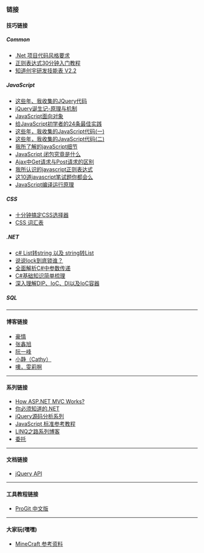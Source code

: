 ### 链接
#### 技巧链接

##### Common
- [.Net 项目代码风格要求](http://www.cnblogs.com/JimmyZhang/archive/2013/06/05/3118936.html)
- [正则表达式30分钟入门教程](http://deerchao.net/tutorials/regex/regex.htm)
- [知道创宇研发技能表 V2.2](https://github.com/knownsec/RD_Checklist)

##### JavaScript
- [这些年、我收集的JQuery代码](http://www.cnblogs.com/edison1105/archive/2012/07/31/2617518.html)
- [jQuery诞生记-原理与机制](http://www.zhangxinxu.com/wordpress/2013/07/jquery-%E5%8E%9F%E7%90%86-%E6%9C%BA%E5%88%B6/)
- [JavaScript面向对象](http://www.cnblogs.com/dolphinX/p/4385862.html)
- [给JavaScript初学者的24条最佳实践](http://www.cnblogs.com/yanhaijing/p/3465237.html)
- [这些年，我收集的JavaScript代码(一)](http://www.cnblogs.com/jscode/archive/2012/07/25/2605395.html)
- [这些年，我收集的JavaScript代码(二)](http://www.cnblogs.com/jscode/archive/2012/07/27/2610613.html)
- [我所了解的javaScript细节](http://www.cnblogs.com/liyunhua/p/4558621.html)
- [JavaScript 闭包究竟是什么](http://www.cnblogs.com/dolphinX/archive/2012/09/29/2708763.html)
- [Ajax中Get请求与Post请求的区别](http://www.cnblogs.com/oneword/archive/2011/06/06/2073533.html)
- [我所认识的javascript正则表达式](http://www.cnblogs.com/zichi/p/4343009.html)
- [这10道javascript笔试题你都会么](http://www.cnblogs.com/zichi/p/4359786.html)
- [JavaScript编译运行原理](http://www.chenjunxyf.me/javascriptjie-xi-yun-xing-ji-zhi/)

##### CSS
- [十分钟搞定CSS选择器](http://www.cnblogs.com/dolphinX/p/3347713.html)
- [CSS 词汇表](http://yisibl.github.io/css-vocabulary/)

##### .NET
- [c# List转string 以及 string转List](http://www.cnblogs.com/chear/archive/2012/12/22/2828956.html)
- [说说lock到底锁谁？](http://www.cnblogs.com/wolf-sun/p/4209521.html)
- [全面解析C#中参数传递](http://www.cnblogs.com/zhili/archive/2013/06/11/ParameterPass.html)
- [C#基础知识简单梳理](http://www.cnblogs.com/zhouzhou-aspnet/articles/2591596.html)
- [深入理解DIP、IoC、DI以及IoC容器](http://www.cnblogs.com/liuhaorain/p/3747470.html)

##### SQL
* * *

#### 博客链接
- [豪情](http://jikey.cnblogs.com/)
- [张鑫旭](http://www.zhangxinxu.com/wordpress/)
- [阮一峰](http://www.ruanyifeng.com/)
- [小静（Cathy）](http://www.cnblogs.com/janes)
- [噢，雯莉啊](http://zhangwenli.com/blog/)

* * *

#### 系列链接
- [How ASP.NET MVC Works?](http://www.cnblogs.com/artech/archive/2012/04/10/how-mvc-works.html)
- [你必须知道的.NET](http://www.cnblogs.com/anytao/archive/2007/04/06/must_net_00.html)
- [jQuery源码分析系列](http://www.cnblogs.com/aaronjs/p/3279314.html)
- [JavaScript 标准参考教程](http://javascript.ruanyifeng.com/)
- [LINQ之路系列博客](http://www.cnblogs.com/lifepoem/archive/2011/12/16/2288017.html)
- [委托](http://www.cnblogs.com/kirinboy/tag/%E5%A7%94%E6%89%98/)

* * *

#### 文档链接
- [jQuery API](http://www.hemin.cn/jq/cheatsheet.html)

* * *

#### 工具教程链接
- [ProGit 中文版](http://git.oschina.net/progit/)

* * *

#### 大家玩(嘿嘿)
- [MineCraft 参考资料](https://coding.net/u/greatghoul/p/MineCraftReferences/git)